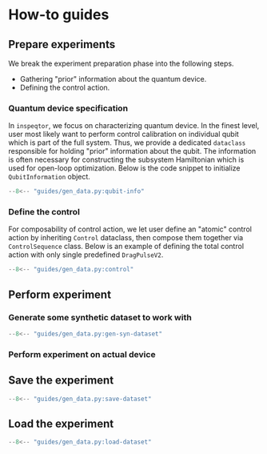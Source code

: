 # How-to guides

## Prepare experiments

We break the experiment preparation phase into the following steps.

+ Gathering "prior" information about the quantum device.
+ Defining the control action.

### Quantum device specification

In `inspeqtor`, we focus on characterizing quantum device. In the finest level, user most likely want to perform control calibration on individual qubit which is part of the full system. Thus, we provide a dedicated `dataclass` responsible for holding "prior" information about the qubit. The information is often necessary for constructing the subsystem Hamiltonian which is used for open-loop optimization. Below is the code snippet to initialize `QubitInformation` object.

```python
--8<-- "guides/gen_data.py:qubit-info"
```

### Define the control

For composability of control action, we let user define an "atomic" control action by inheriting `Control` dataclass, then compose them together via `ControlSequence` class. Below is an example of defining the total control action with only single predefined `DragPulseV2`.

```python
--8<-- "guides/gen_data.py:control"
```

## Perform experiment

### Generate some synthetic dataset to work with

```python
--8<-- "guides/gen_data.py:gen-syn-dataset"
```

### Perform experiment on actual device

## Save the experiment

```python
--8<-- "guides/gen_data.py:save-dataset"
```

## Load the experiment

```python
--8<-- "guides/gen_data.py:load-dataset"
```